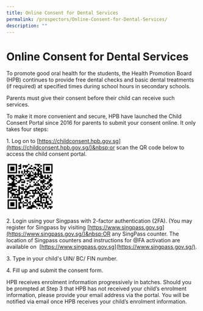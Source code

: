 ```yaml
---
title: Online Consent for Dental Services
permalink: /prospectors/Online-Consent-for-Dental-Services/
description: ""
---
```

Online Consent for Dental Services
==================================

To promote good oral health for the students, the Health Promotion Board (HPB) continues to provide free dental checks and basic dental treatments (if required) at specified times during school hours in secondary schools.

  

Parents must give their consent before their child can receive such services.

  

To make it more convenient and secure, HPB have launched the Child Consent Portal since 2016 for parents to submit your consent online. It only takes four steps:

  

 1.&nbsp;Log on to&nbsp;[https://childconsent.hpb.gov.sg](https://childconsent.hpb.gov.sg/)&nbsp;or scan the QR code below to access the child consent portal.

<img src="/images/Image4.jpg" style="width:25%">

2\. Login using your Singpass with 2-factor authentication (2FA). (You may register for Singpass by visiting&nbsp;[https://www.singpass.gov.sg](https://www.singpass.gov.sg/)&nbsp;OR any SingPass counter. The location of Singpass counters and instructions for @FA activation are available on&nbsp;&nbsp;[https://www.singpass.gov.sg](https://www.singpass.gov.sg/).

3\. Type in your child's UIN/ BC/ FIN number.

4\. Fill up and submit the consent form.

  

HPB receives enrolment information progressively in batches. Should you be prompted at Step 3 that HPB has not received your child’s enrolment information, please provide your email address via the portal. You will be notified via email once HPB receives your child’s enrolment information.